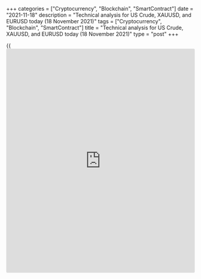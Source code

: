 +++
categories = ["Cryptocurrency", "Blockchain", "SmartContract"]
date = "2021-11-18"
description = "Technical analysis for US Crude, XAUUSD, and EURUSD today (18 November 2021)"
tags = ["Cryptocurrency", "Blockchain", "SmartContract"]
title = "Technical analysis for US Crude, XAUUSD, and EURUSD today (18 November 2021)"
type = "post"
+++

{{<iframe id="large-banner" src="https://www.bounty.group/#slide=28.0" width="100%" height="600" scrolling="no" style="border: 0px solid rgb(216, 221, 230); border-radius: 3px;">}}

2021-11-18

2021-11-18

Short-term analysis for oil, gold, and EURUSD for 18.11.2021Alex
Rodionov

I welcome my fellow traders! I have made a price forecast for US Crude,
XAUUSD, and EURUSD using a combination of margin zones methodology and
technical analysis. Based on the market analysis, I suggest entry
signals for intraday traders.

The short-term oil downtrend continued.

The article covers the following subjects:

## Oil price forecast for today: USCrude analysis

The short-term oil downtrend continued. As a result, the Target Zone
78.48 - 77.97 was broken out. Now the target for sales is the Gold Zone
75.93 - 75.67. I recommend looking for new oil sales on correction at
strong resistance levels.

The Additional Zone 78.07 - 77.94 and the Intermediary Zone 79.47 -
79.22 serve as strong resistances. To open sales, wait for a correction,
a test of the zone, and the formation of a reversal pattern. Focus on
today's low as the first profit-taking target.

### [USCrude][1] trading ideas for today:

  1. Sell according to the pattern in Additional Zone 78.07 - 77.94. TakeProfit: Gold Zone 75.93 - 75.67. StopLoss: according to the pattern rules.

  2. Sell according to the pattern in Intermediary Zone 79.47 - 79.22. TakeProfit: Gold Zone 75.93 - 75.67. StopLoss: according to the pattern rules.

* * *

## Gold price forecast for today: XAUUSD analysis

The short-term gold trend is down. XAU has reached the zone of good sell
prices 1870 - 1858, where the gold price is currently trading.

A reversal pattern is required to enter sales. In this case, the target
for sales will be November 16 low and the Target Zone 1839 - 1835.

To enter purchases, the breakout of level 1870 and price consolidation
above are required. The target for purchases will be the upper Target
Zone 1890 - 1887.

### [XAUUSD][2] trading ideas for today:

Sell according to the pattern in the zone of 1870 - 1856. TakeProfit:
1850, Target Zone 1839 - 1836. StopLoss: according to the pattern rules.

* * *

## Euro/Dollar forecast for today: EURUSD analysis

The euro is trading in a short-term downtrend. The target for sales is
the Gold Zone 1.1252 - 1.1243. Since November 17, the price has gone
into correction and is testing the zone of ​​profitable sell prices
1.1360 - 1.1307. Today look for short trades according to the pattern in
the abovementioned zone. Focus on November 17 low as the first profit-
taking target

To buy the euro, it is necessary to reverse the short-term trend up by
breaking out the Intermediary Zone and consolidating the price higher at
the US trading session.

### [EURUSD][3] trading ideas for today:

Sell according to the pattern in the zone of 1.1360 - 1.1307.
TakeProfit: 1.1265, Gold Zone 2 1.1252 - 1.1243. StopLoss: according to
the pattern rules.

* * *

P.S. Did you like my article? Share it in social networks: it will be
the best “thank you" :)

Ask me questions and comment below. I’ll be glad to answer your
questions and give necessary explanations.

 **Useful links:**

  * I recommend trying to trade with a reliable broker [here][4]. The system allows you to trade by yourself or copy successful traders from all across the globe.
  * Use my promo-code BLOG for getting deposit bonus 50% on LiteForex platform. Just enter this code in the appropriate field while [depositing][5] your trading account.
  * Telegram chat for traders: <t.me/liteforexengchat>. We are sharing the signals and trading experience
  * Telegram channel with high-quality analytics, Forex reviews, training articles, and other useful things for traders <t.me/liteforex>

## Price chart of USCRUDE in real time mode

The content of this article reflects the author’s opinion and does not
necessarily reflect the official position of LiteForex. The material
published on this page is provided for informational purposes only and
should not be considered as the provision of investment advice for the
purposes of Directive 2004/39/EC.

Rate this article:

{{value}}

( {{count}} {{title}} )

   1. my.liteforex.com/trading?type=oil
   2. my.liteforex.com/trading/chart?symbol=XAUUSD
   3. my.liteforex.com/trading/chart?symbol=EURUSD
   4. my.liteforex.com/?category=analysts-opinions&slug=short-term-analysis-for-oil-gold-and-eurusd-for-18112021&openPopup=%2Fregistration%2Fpopup&utm_source=blog&utm_medium=article&utm_campaign=bonus
   5. my.liteforex.com/deposit/?category=analysts-opinions&slug=short-term-analysis-for-oil-gold-and-eurusd-for-18112021&promo_code=BLOG&utm_source=blog&utm_medium=article&utm_campaign=bonus